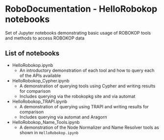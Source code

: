 # RoboDocumentation - HelloRobokop notebooks
Set of Jupyter notebooks demonstrating basic usage of ROBOKOP tools and methods to access ROBOKOP data

## List of notebooks
- HelloRobokop.ipynb
	- An introductory demonstration of each tool and how to query each of the APIs available
- HelloRobokop_Cypher.ipynb
	- A demonstration of querying tools using Cypher and writing results for comparison
    - Includes querying via the robokopkg site and via automat
- HelloRobokop_TRAPI.ipynb
	- A demonstration of querying using TRAPI and writing results for comparison
    - Includes querying via automat and Aragorn
- HelloRobokop_Name_Tools.ipynb
	- A demonstration of the Node Normalizer and Name Resolver tools as shown in `HelloRobokop.ipynb`